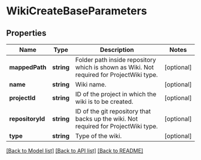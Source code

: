 # WikiCreateBaseParameters

## Properties
Name | Type | Description | Notes
------------ | ------------- | ------------- | -------------
**mappedPath** | **string** | Folder path inside repository which is shown as Wiki. Not required for ProjectWiki type. | [optional] 
**name** | **string** | Wiki name. | [optional] 
**projectId** | **string** | ID of the project in which the wiki is to be created. | [optional] 
**repositoryId** | **string** | ID of the git repository that backs up the wiki. Not required for ProjectWiki type. | [optional] 
**type** | **string** | Type of the wiki. | [optional] 

[[Back to Model list]](../README.md#documentation-for-models) [[Back to API list]](../README.md#documentation-for-api-endpoints) [[Back to README]](../README.md)


